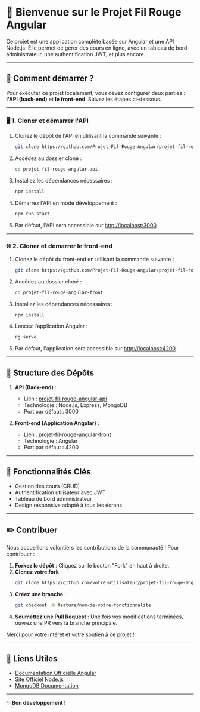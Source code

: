 # 🌟 Bienvenue sur le Projet Fil Rouge Angular

Ce projet est une application complète basée sur Angular et une API Node.js. Elle permet de gérer des cours en ligne, avec un tableau de bord administrateur, une authentification JWT, et plus encore.

---

## 🚀 Comment démarrer ?

Pour exécuter ce projet localement, vous devez configurer deux parties : **l'API (back-end)** et **le front-end**. Suivez les étapes ci-dessous.

---

### 🖥️ 1. Cloner et démarrer l'API

1. Clonez le dépôt de l'API en utilisant la commande suivante :
   ```bash
   git clone https://github.com/Projet-Fil-Rouge-Angular/projet-fil-rouge-angular-api.git
   ```
2. Accédez au dossier cloné :
   ```bash
   cd projet-fil-rouge-angular-api
   ```
3. Installez les dépendances nécessaires :
   ```bash
   npm install
   ```
4. Démarrez l'API en mode développement :
   ```bash
   npm run start
   ```
5. Par défaut, l'API sera accessible sur [http://localhost:3000](http://localhost:3000).

---

### 🌐 2. Cloner et démarrer le front-end

1. Clonez le dépôt du front-end en utilisant la commande suivante :
   ```bash
   git clone https://github.com/Projet-Fil-Rouge-Angular/projet-fil-rouge-angular-front.git
   ```
2. Accédez au dossier cloné :
   ```bash
   cd projet-fil-rouge-angular-front
   ```
3. Installez les dépendances nécessaires :
   ```bash
   npm install
   ```
4. Lancez l'application Angular :
   ```bash
   ng serve
   ```
5. Par défaut, l'application sera accessible sur [http://localhost:4200](http://localhost:4200).

---

## 📂 Structure des Dépôts

1. **API (Back-end)** :
   - Lien : [projet-fil-rouge-angular-api](https://github.com/Projet-Fil-Rouge-Angular/projet-fil-rouge-angular-api.git)
   - Technologie : Node.js, Express, MongoDB
   - Port par défaut : 3000

2. **Front-end (Application Angular)** :
   - Lien : [projet-fil-rouge-angular-front](https://github.com/Projet-Fil-Rouge-Angular/projet-fil-rouge-angular-front.git)
   - Technologie : Angular
   - Port par défaut : 4200

---

## 🚀 Fonctionnalités Clés

- Gestion des cours (CRUD)
- Authentification utilisateur avec JWT
- Tableau de bord administrateur
- Design responsive adapté à tous les écrans

---

## ✏️ Contribuer

Nous accueillons volontiers les contributions de la communauté ! Pour contribuer :

1. **Forkez le dépôt** : Cliquez sur le bouton "Fork" en haut à droite.
2. **Clonez votre fork** :
   ```bash
   git clone https://github.com/votre-utilisateur/projet-fil-rouge-angular-front.git
   ```
3. **Créez une branche** :
   ```bash
   git checkout -b feature/nom-de-votre-fonctionnalite
   ```
4. **Soumettez une Pull Request** : Une fois vos modifications terminées, ouvrez une PR vers la branche principale.

Merci pour votre intérêt et votre soutien à ce projet !

---

## 🔗 Liens Utiles

- [Documentation Officielle Angular](https://angular.io/docs)
- [Site Officiel Node.js](https://nodejs.org/)
- [MongoDB Documentation](https://www.mongodb.com/docs/)

---

✨ **Bon développement !**

